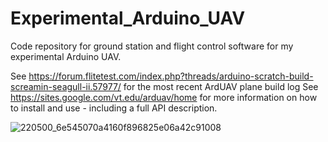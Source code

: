 # Experimental_Arduino_UAV
Code repository for ground station and flight control software for my experimental Arduino UAV.

See https://forum.flitetest.com/index.php?threads/arduino-scratch-build-screamin-seagull-ii.57977/ for the most recent ArdUAV plane build log
See https://sites.google.com/vt.edu/arduav/home for more information on how to install and use - including a full API description.

![220500_6e545070a4160f896825e06a42c91008](https://user-images.githubusercontent.com/20977405/56856999-49920400-6935-11e9-973e-fa402c1bb689.jpg)
